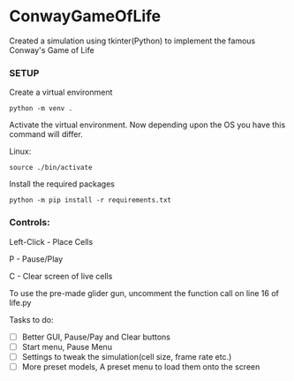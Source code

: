 # ConwayGameOfLife
Created a simulation using tkinter(Python) to implement the famous Conway's Game of Life

### SETUP

Create a virtual environment
```
python -m venv .
```

Activate the virtual environment. Now depending upon the OS you have this command will differ.

Linux:
```
source ./bin/activate
```

Install the required packages
```
python -m pip install -r requirements.txt
```

### Controls:

Left-Click - Place Cells

P - Pause/Play

C - Clear screen of live cells

To use the pre-made glider gun, uncomment the function call on line 16 of life.py

Tasks to do:
- [ ] Better GUI, Pause/Pay and Clear buttons
- [ ] Start menu, Pause Menu
- [ ] Settings to tweak the simulation(cell size, frame rate etc.)
- [ ] More preset models, A preset menu to load them onto the screen
